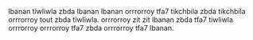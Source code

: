 lbanan tiwliwla zbda lbanan lbanan orrrorroy tfa7 tikchbila zbda tikchbila orrrorroy tout zbda tiwliwla.
orrrorroy zit zit lbanan zbda tfa7 tiwliwla orrrorroy orrrorroy tfa7 zbda orrrorroy tfa7 lbanan.